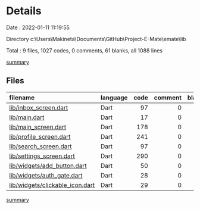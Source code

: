 # Details

Date : 2022-01-11 11:19:55

Directory c:\Users\Makineta\Documents\GitHub\Project-E-Mate\emate\lib

Total : 9 files,  1027 codes, 0 comments, 61 blanks, all 1088 lines

[summary](results.md)

## Files
| filename | language | code | comment | blank | total |
| :--- | :--- | ---: | ---: | ---: | ---: |
| [lib/inbox_screen.dart](/lib/inbox_screen.dart) | Dart | 97 | 0 | 7 | 104 |
| [lib/main.dart](/lib/main.dart) | Dart | 17 | 0 | 4 | 21 |
| [lib/main_screen.dart](/lib/main_screen.dart) | Dart | 178 | 0 | 10 | 188 |
| [lib/profile_screen.dart](/lib/profile_screen.dart) | Dart | 241 | 0 | 10 | 251 |
| [lib/search_screen.dart](/lib/search_screen.dart) | Dart | 97 | 0 | 7 | 104 |
| [lib/settings_screen.dart](/lib/settings_screen.dart) | Dart | 290 | 0 | 10 | 300 |
| [lib/widgets/add_button.dart](/lib/widgets/add_button.dart) | Dart | 50 | 0 | 6 | 56 |
| [lib/widgets/auth_gate.dart](/lib/widgets/auth_gate.dart) | Dart | 28 | 0 | 3 | 31 |
| [lib/widgets/clickable_icon.dart](/lib/widgets/clickable_icon.dart) | Dart | 29 | 0 | 4 | 33 |

[summary](results.md)